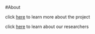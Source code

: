 #About

click [here](Darachnid.github.io/pages/about/theproject.md) to learn more about the project

click [here](Darachnid.github.io/pages/about/thepeople.md) to learn about our researchers
